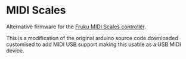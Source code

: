 # MIDI Scales

Alternative firmware for the [Fruku MIDI Scales controller](https://fruku.club/product/midi-scales/).

This is a modification of the original arduino source code downloaded customised to add MIDI USB support making this usable as a USB MIDI device.
